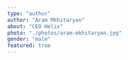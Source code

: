 ```yaml
---
type: "author"
author: "Aram Mkhitaryan"
about: "CEO Helix"
photo: "./photos/aram-mkhitaryan.jpg"
gender: "male"
featured: true
---
```

